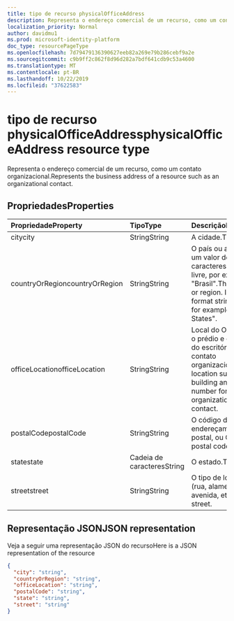 ```yaml
---
title: tipo de recurso physicalOfficeAddress
description: Representa o endereço comercial de um recurso, como um contato ou um evento.
localization_priority: Normal
author: davidmu1
ms.prod: microsoft-identity-platform
doc_type: resourcePageType
ms.openlocfilehash: 7d79479136390627eeb82a269e79b286cebf9a2e
ms.sourcegitcommit: c9b9ff2c862f8d96d282a7bdf641cdb9c53a4600
ms.translationtype: MT
ms.contentlocale: pt-BR
ms.lasthandoff: 10/22/2019
ms.locfileid: "37622583"
---
```

# <a name="physicalofficeaddress-resource-type"></a><span data-ttu-id="28b9e-103">tipo de recurso physicalOfficeAddress</span><span class="sxs-lookup"><span data-stu-id="28b9e-103">physicalOfficeAddress resource type</span></span>

<span data-ttu-id="28b9e-104">Representa o endereço comercial de um recurso, como um contato organizacional.</span><span class="sxs-lookup"><span data-stu-id="28b9e-104">Represents the business address of a resource such as an organizational contact.</span></span>

## <a name="properties"></a><span data-ttu-id="28b9e-105">Propriedades</span><span class="sxs-lookup"><span data-stu-id="28b9e-105">Properties</span></span>

| <span data-ttu-id="28b9e-106">Propriedade</span><span class="sxs-lookup"><span data-stu-id="28b9e-106">Property</span></span>     | <span data-ttu-id="28b9e-107">Tipo</span><span class="sxs-lookup"><span data-stu-id="28b9e-107">Type</span></span>   |<span data-ttu-id="28b9e-108">Descrição</span><span class="sxs-lookup"><span data-stu-id="28b9e-108">Description</span></span>|
|:---------------|:--------|:----------|
|<span data-ttu-id="28b9e-109">city</span><span class="sxs-lookup"><span data-stu-id="28b9e-109">city</span></span>|<span data-ttu-id="28b9e-110">String</span><span class="sxs-lookup"><span data-stu-id="28b9e-110">String</span></span>|<span data-ttu-id="28b9e-111">A cidade.</span><span class="sxs-lookup"><span data-stu-id="28b9e-111">The city.</span></span>|
|<span data-ttu-id="28b9e-112">countryOrRegion</span><span class="sxs-lookup"><span data-stu-id="28b9e-112">countryOrRegion</span></span>|<span data-ttu-id="28b9e-113">String</span><span class="sxs-lookup"><span data-stu-id="28b9e-113">String</span></span>|<span data-ttu-id="28b9e-p101">O país ou a região. É um valor de cadeia de caracteres de formato livre, por exemplo, "Brasil".</span><span class="sxs-lookup"><span data-stu-id="28b9e-p101">The country or region. It's a free-format string value, for example, "United States".</span></span>|
|<span data-ttu-id="28b9e-116">officeLocation</span><span class="sxs-lookup"><span data-stu-id="28b9e-116">officeLocation</span></span>  | <span data-ttu-id="28b9e-117">String</span><span class="sxs-lookup"><span data-stu-id="28b9e-117">String</span></span> | <span data-ttu-id="28b9e-118">Local do Office, como o prédio e o número do escritório de um contato organizacional.</span><span class="sxs-lookup"><span data-stu-id="28b9e-118">Office location such as building and office number for an organizational contact.</span></span>  |
|<span data-ttu-id="28b9e-119">postalCode</span><span class="sxs-lookup"><span data-stu-id="28b9e-119">postalCode</span></span>|<span data-ttu-id="28b9e-120">String</span><span class="sxs-lookup"><span data-stu-id="28b9e-120">String</span></span>|<span data-ttu-id="28b9e-121">O código de endereçamento postal, ou CEP.</span><span class="sxs-lookup"><span data-stu-id="28b9e-121">The postal code.</span></span>|
|<span data-ttu-id="28b9e-122">state</span><span class="sxs-lookup"><span data-stu-id="28b9e-122">state</span></span>|<span data-ttu-id="28b9e-123">Cadeia de caracteres</span><span class="sxs-lookup"><span data-stu-id="28b9e-123">String</span></span>|<span data-ttu-id="28b9e-124">O estado.</span><span class="sxs-lookup"><span data-stu-id="28b9e-124">The state.</span></span>|
|<span data-ttu-id="28b9e-125">street</span><span class="sxs-lookup"><span data-stu-id="28b9e-125">street</span></span>|<span data-ttu-id="28b9e-126">String</span><span class="sxs-lookup"><span data-stu-id="28b9e-126">String</span></span>|<span data-ttu-id="28b9e-127">O tipo de logradouro (rua, alameda, avenida, etc.).</span><span class="sxs-lookup"><span data-stu-id="28b9e-127">The street.</span></span>|

## <a name="json-representation"></a><span data-ttu-id="28b9e-128">Representação JSON</span><span class="sxs-lookup"><span data-stu-id="28b9e-128">JSON representation</span></span>

<span data-ttu-id="28b9e-129">Veja a seguir uma representação JSON do recurso</span><span class="sxs-lookup"><span data-stu-id="28b9e-129">Here is a JSON representation of the resource</span></span>

<!-- {
  "blockType": "resource",
  "optionalProperties": [

  ],
  "@odata.type": "microsoft.graph.physicalOfficeAddress"
}-->

```json
{
  "city": "string",
  "countryOrRegion": "string",
  "officeLocation": "string",
  "postalCode": "string",
  "state": "string",
  "street": "string"
}

```

<!-- uuid: 8fcb5dbc-d5aa-4681-8e31-b001d5168d79
2015-10-25 14:57:30 UTC -->
<!-- {
  "type": "#page.annotation",
  "description": "physicalOfficeAddress resource",
  "keywords": "",
  "section": "documentation",
  "tocPath": ""
}-->
